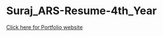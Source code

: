 # Suraj_ARS-Resume-4th_Year
[Click here for Portfolio website](https://suraj-ars-portfolio.surajars.repl.co/#)

